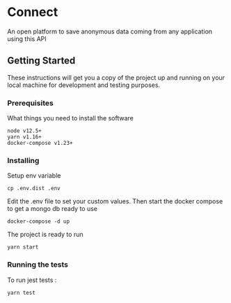 # Connect

An open platform to save anonymous data coming from any application using this API

## Getting Started

These instructions will get you a copy of the project up and running on your local machine for development and testing purposes.

### Prerequisites

What things you need to install the software

```
node v12.5+
yarn v1.16+
docker-compose v1.23+
```

### Installing

Setup env variable

```
cp .env.dist .env
```

Edit the .env file to set your custom values.
Then start the docker compose to get a mongo db ready to use

```
docker-compose -d up
```

The project is ready to run

```
yarn start
```

### Running the tests

To run jest tests :

```
yarn test
```
